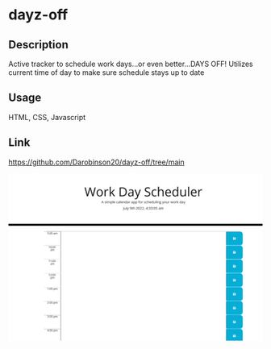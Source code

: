 # dayz-off

## Description
Active tracker to schedule work days...or even better...DAYS OFF! 
Utilizes current time of day to make sure schedule stays up to date

## Usage 
HTML, CSS, Javascript 

## Link 
https://github.com/Darobinson20/dayz-off/tree/main

![Visual](./assets/images/screenshot.PNG)